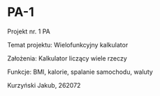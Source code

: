 # PA-1
Projekt nr. 1 PA 

Temat projektu: Wielofunkcyjny kalkulator

Założenia: Kalkulator liczący wiele rzeczy

Funkcje: BMI, kalorie, spalanie samochodu, waluty


Kurzyński Jakub, 262072
